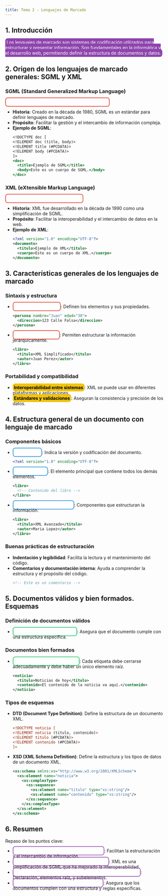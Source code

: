 ```yaml
---
title: Tema 2 - Lenguajes de Marcado
---
```


## 1. Introducción

<span style="background-color: #8e44ad; border-radius: 8px; padding: 4px; color: white;">Los lenguajes de marcado son sistemas de codificación utilizados para estructurar y presentar información. Son fundamentales en la informática y el desarrollo web, permitiendo definir la estructura de documentos y datos.</span>

## 2. Origen de los lenguajes de marcado generales: SGML y XML

### SGML (Standard Generalized Markup Language)

<span style="border: 2px solid #e74c3c; border-radius: 8px; padding: 4px; color: white;">SGML (Standard Generalized Markup Language)</span>

- **Historia**: Creado en la década de 1980, SGML es un estándar para definir lenguajes de marcado.
- **Propósito**: Facilitar la gestión y el intercambio de información compleja.
- **Ejemplo de SGML**:
  ```sgml
  <!DOCTYPE doc [
  <!ELEMENT doc (title, body)>
  <!ELEMENT title (#PCDATA)>
  <!ELEMENT body (#PCDATA)>
  ]>
  <doc>
    <title>Ejemplo de SGML</title>
    <body>Este es un cuerpo de SGML.</body>
  </doc>
  ```

### XML (eXtensible Markup Language)

<span style="border: 2px solid #e74c3c; border-radius: 8px; padding: 4px; color: white;">XML (eXtensible Markup Language)</span>

- **Historia**: XML fue desarrollado en la década de 1990 como una simplificación de SGML.
- **Propósito**: Facilitar la interoperabilidad y el intercambio de datos en la web.
- **Ejemplo de XML**:
  ```xml
  <?xml version="1.0" encoding="UTF-8"?>
  <documento>
    <titulo>Ejemplo de XML</titulo>
    <cuerpo>Este es un cuerpo de XML.</cuerpo>
  </documento>
  ```

## 3. Características generales de los lenguajes de marcado

### Sintaxis y estructura

- <span style="border: 2px solid #e74c3c; border-radius: 8px; padding: 4px; color: white;">**Etiquetas y atributos**</span>: Definen los elementos y sus propiedades.
  ```xml
  <persona nombre="Juan" edad="30">
    <direccion>123 Calle Falsa</direccion>
  </persona>
  ```
- <span style="border: 2px solid #e74c3c; border-radius: 8px; padding: 4px; color: white;">**Elementos anidados**</span>: Permiten estructurar la información jerárquicamente.
  ```xml
  <libro>
    <titulo>XML Simplificado</titulo>
    <autor>Juan Perez</autor>
  </libro>
  ```

### Portabilidad y compatibilidad

- <span style="background-color: #f1c40f; border-radius: 8px; padding: 4px; color: black;">**Interoperabilidad entre sistemas**</span>: XML se puede usar en diferentes plataformas y aplicaciones.
- <span style="background-color: #f1c40f; border-radius: 8px; padding: 4px; color: black;">**Estándares y validaciones**</span>: Aseguran la consistencia y precisión de los datos.

## 4. Estructura general de un documento con lenguaje de marcado

### Componentes básicos

- <span style="border: 2px solid #3498db; border-radius: 8px; padding: 4px; color: white;">**Declaración**</span>: Indica la versión y codificación del documento.
  ```xml
  <?xml version="1.0" encoding="UTF-8"?>
  ```
- <span style="border: 2px solid #3498db; border-radius: 8px; padding: 4px; color: white;">**Elementos raíz**</span>: El elemento principal que contiene todos los demás elementos.
  ```xml
  <libro>
    <!-- Contenido del libro -->
  </libro>
  ```
- <span style="border: 2px solid #3498db; border-radius: 8px; padding: 4px; color: white;">**Elementos y subelementos**</span>: Componentes que estructuran la información.
  ```xml
  <libro>
    <titulo>XML Avanzado</titulo>
    <autor>Maria Lopez</autor>
  </libro>
  ```

### Buenas prácticas de estructuración

- **Indentación y legibilidad**: Facilita la lectura y el mantenimiento del código.
- **Comentarios y documentación interna**: Ayuda a comprender la estructura y el propósito del código.
  ```xml
  <!-- Este es un comentario -->
  ```

## 5. Documentos válidos y bien formados. Esquemas

### Definición de documentos válidos

- <span style="border: 2px solid #2ecc71; border-radius: 8px; padding: 4px; color: white;">**Validación contra esquemas**</span>: Asegura que el documento cumple con una estructura específica.

### Documentos bien formados

- <span style="border: 2px solid #2ecc71; border-radius: 8px; padding: 4px; color: white;">**Reglas de formación correcta**</span>: Cada etiqueta debe cerrarse adecuadamente y debe haber un único elemento raíz.
  ```xml
  <noticia>
    <titulo>Noticias de hoy</titulo>
    <contenido>El contenido de la noticia va aquí.</contenido>
  </noticia>
  ```

### Tipos de esquemas

- **DTD (Document Type Definition)**: Define la estructura de un documento XML.
  ```xml
  <!DOCTYPE noticia [
  <!ELEMENT noticia (titulo, contenido)>
  <!ELEMENT titulo (#PCDATA)>
  <!ELEMENT contenido (#PCDATA)>
  ]>
  ```
- **XSD (XML Schema Definition)**: Define la estructura y los tipos de datos de un documento XML.
  ```xml
  <xs:schema xmlns:xs="http://www.w3.org/2001/XMLSchema">
    <xs:element name="noticia">
      <xs:complexType>
        <xs:sequence>
          <xs:element name="titulo" type="xs:string"/>
          <xs:element name="contenido" type="xs:string"/>
        </xs:sequence>
      </xs:complexType>
    </xs:element>
  </xs:schema>
  ```

## 6. Resumen

Repaso de los puntos clave:

- <span style="border: 2px solid #9b59b6; border-radius: 8px; padding: 4px; color: white;">**Importancia de los lenguajes de marcado**</span>: Facilitan la estructuración y el intercambio de información.
- <span style="border: 2px solid #9b59b6; border-radius: 8px; padding: 4px; color: white;">**Evolución y características de SGML y XML**</span>: XML es una simplificación de SGML que ha mejorado la interoperabilidad.
- <span style="border: 2px solid #9b59b6; border-radius: 8px; padding: 4px; color: white;">**Elementos esenciales de un documento bien estructurado**</span>: Declaración, elementos raíz, y subelementos.
- <span style="border: 2px solid #9b59b6; border-radius: 8px; padding: 4px; color: white;">**Validación y conformidad con esquemas**</span>: Asegura que los documentos cumplen con una estructura y reglas específicas.

##
